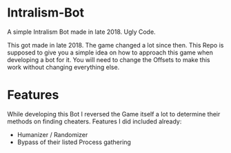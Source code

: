 # Intralism-Bot
A simple Intralism Bot made in late 2018. Ugly Code.

This got made in late 2018. The game changed a lot since then. This Repo is supposed to give you a simple idea on how to approach this game when developing a bot for it. You will need to change the Offsets to make this work without changing everything else.


# Features
While developing this Bot I reversed the Game itself a lot to determine their methods on finding cheaters.
Features I did included already:

- Humanizer / Randomizer
- Bypass of their listed Process gathering
